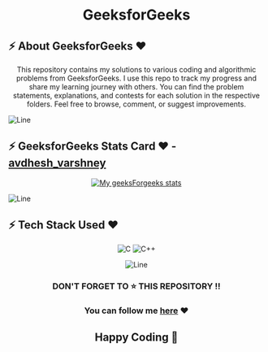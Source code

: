 <h1 align="center">GeeksforGeeks</h1>

<!-- ------------ABOUT SECTION---------------------- -->
## :zap: About GeeksforGeeks ❤️
<div align="center">
  This repository contains my solutions to various coding and algorithmic problems from GeeksforGeeks. I use this repo to track my progress and share my learning journey with others. You can find the problem statements, explanations, and contests for each solution in the respective folders. Feel free to browse, comment, or suggest improvements.
</div>

![Line](https://user-images.githubusercontent.com/85225156/171937799-8fc9e255-9889-4642-9c92-6df85fb86e82.gif)

<!-- ------------------MY PROFILE SECTION---------------- -->
## :zap: GeeksforGeeks Stats Card ❤️ - [avdhesh_varshney](https://auth.geeksforgeeks.org/user/avdhesh_varshney/)
<div align="center">

  [![My geeksForgeeks stats](https://geeks-for-geeks-stats-api-napiyo.vercel.app/?userName=avdhesh_varshney)](https://auth.geeksforgeeks.org/user/avdhesh_varshney/)
</div>

![Line](https://user-images.githubusercontent.com/85225156/171937799-8fc9e255-9889-4642-9c92-6df85fb86e82.gif)

<!-- ---------------TECH STACK SECTION---------------- -->
## :zap: Tech Stack Used ❤️
<div align="center">

![C](https://img.shields.io/badge/c-%2300599C.svg?style=for-the-badge&logo=c&logoColor=white)
![C++](https://img.shields.io/badge/c++-%2300599C.svg?style=for-the-badge&logo=c%2B%2B&logoColor=white)

![Line](https://user-images.githubusercontent.com/85225156/171937799-8fc9e255-9889-4642-9c92-6df85fb86e82.gif)

<!-- ----------------BOTTOM SECTION------------------ -->
### DON'T FORGET TO ⭐ THIS REPOSITORY !!

### You can follow me [here](https://github.com/Avdhesh-Varshney) ❤

## Happy Coding 👦
</div>
